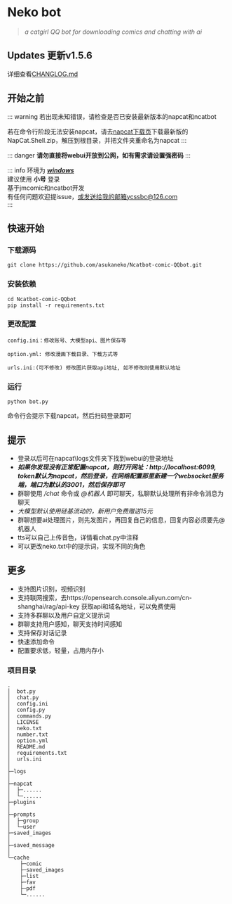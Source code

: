 #  Neko bot 

> _a catgirl QQ bot for downloading comics and chatting with ai_

## Updates 更新<badge type="tip">v1.5.6</badge>  

详细查看[CHANGLOG.md](./changelog.md)

## 开始之前  
::: warning
若出现未知错误，请检查是否已安装最新版本的napcat和ncatbot  

若在命令行阶段无法安装napcat，请去[napcat下载页](https://github.com/NapNeko/NapCatQQ/releases/download/v4.8.95/NapCat.Shell.zip)下载最新版的NapCat.Shell.zip，解压到根目录，并把文件夹重命名为napcat 
:::

::: danger
**请勿直接将webui开放到公网，如有需求请设置强密码**
:::

::: info
环境为 <u>___windows___</u>  
建议使用 __小号__ 登录  
基于jmcomic和ncatbot开发  
有任何问题欢迎提issue，或发送给我的邮箱ycssbc@126.com  
:::


## <span class="marker-evy">快速开始</span>
### 下载源码 
```
git clone https://github.com/asukaneko/Ncatbot-comic-QQbot.git
```

### 安装依赖  
```
cd Ncatbot-comic-QQbot
pip install -r requirements.txt
```

### 更改配置
```
config.ini：修改账号、大模型api、图片保存等

option.yml: 修改漫画下载目录、下载方式等

urls.ini:(可不修改) 修改图片获取api地址, 如不修改则使用默认地址
```

### 运行 
```
python bot.py
```
命令行会提示下载napcat，然后扫码登录即可

## 提示 
+ 登录以后可在napcat\logs文件夹下找到webui的登录地址
+ ___如果你发现没有正常配置napcat，则打开网址：http://localhost:6099, token默认为napcat，然后登录，在网络配置那里新建一个websocket服务端，端口为默认的3001，然后保存即可___
+ 群聊使用 _/chat_ 命令或 _@机器人_ 即可聊天，私聊默认处理所有非命令消息为聊天
+ _大模型默认使用硅基流动的，新用户免费赠送15元_
+ 群聊想要ai处理图片，则先发图片，再回复自己的信息，回复内容必须要先@机器人
+ tts可以自己上传音色，详情看chat.py中注释
+ 可以更改neko.txt中的提示词，实现不同的角色

## 更多 
+ 支持图片识别，视频识别
+ 支持联网搜索，去https://opensearch.console.aliyun.com/cn-shanghai/rag/api-key 获取api和域名地址，可以免费使用
+ 支持多群聊以及用户自定义提示词
+ 群聊支持用户感知，聊天支持时间感知
+ 支持保存对话记录
+ 快速添加命令
+ 配置要求低，轻量，占用内存小

### 项目目录
```
.
│  bot.py
│  chat.py
│  config.ini
│  config.py
│  commands.py
│  LICENSE
│  neko.txt
│  number.txt
│  option.yml
│  README.md
│  requirements.txt
│  urls.ini
│  
├─logs
│      
├─napcat
│  ├─...... 
│  └─......
├─plugins
│
├─prompts
│  ├─group
│  └─user
├─saved_images
│      
├─saved_message
│
└─cache
    ├─comic
    ├─saved_images
    ├─list
    ├─fav
    ├─pdf
    └─......
```
